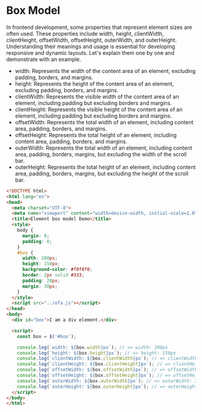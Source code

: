 # Box Model

In frontend development, some properties that represent element sizes are often used. These properties include width, height, clientWidth, clientHeight, offsetWidth, offsetHeight, outerWidth, and outerHeight. Understanding their meanings and usage is essential for developing responsive and dynamic layouts. Let's explain them one by one and demonstrate with an example.

- width: Represents the width of the content area of an element, excluding padding, borders, and margins.
- height: Represents the height of the content area of an element, excluding padding, borders, and margins.
- clientWidth: Represents the visible width of the content area of an element, including padding but excluding borders and margins.
- clientHeight: Represents the visible height of the content area of an element, including padding but excluding borders and margins.
- offsetWidth: Represents the total width of an element, including content area, padding, borders, and margins.
- offsetHeight: Represents the total height of an element, including content area, padding, borders, and margins.
- outerWidth: Represents the total width of an element, including content area, padding, borders, margins, but excluding the width of the scroll bar.
- outerHeight: Represents the total height of an element, including content area, padding, borders, margins, but excluding the height of the scroll bar.

```html
<!DOCTYPE html>
<html lang="en">
<head>
  <meta charset="UTF-8">
  <meta name="viewport" content="width=device-width, initial-scale=1.0">
  <title>Element box model Demo</title>
  <style>
    body {
      margin: 0;
      padding: 0;
    }
    #box {
      width: 200px;
      height: 150px;
      background-color: #f0f0f0;
      border: 2px solid #333;
      padding: 20px;
      margin: 30px;
    }
  </style>
  <script src="../ofa.js"></script>
</head>
<body>
  <div id="box">I am a div element.</div>

  <script>
    const box = $('#box');

    console.log(`width: ${box.width}px`); // => width: 200px
    console.log(`height: ${box.height}px`); // => height: 150px
    console.log(`clientWidth: ${box.clientWidth}px`); // => clientWidth: 240px
    console.log(`clientHeight: ${box.clientHeight}px`); // => clientHeight: 190px
    console.log(`offsetWidth: ${box.offsetWidth}px`); // => offsetWidth: 244px
    console.log(`offsetHeight: ${box.offsetHeight}px`); // => offsetHeight: 194px
    console.log(`outerWidth: ${box.outerWidth}px`); // => outerWidth: 304px
    console.log(`outerHeight: ${box.outerHeight}px`); // => outerHeight: 254px
  </script>
</body>
</html>

```